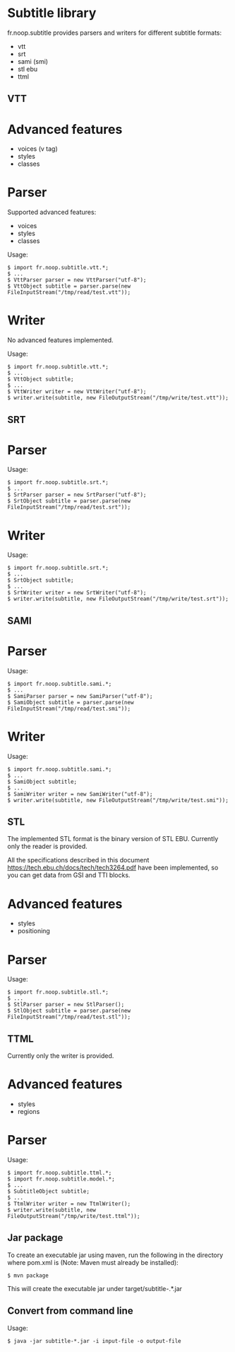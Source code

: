 Subtitle library
================

fr.noop.subtitle provides parsers and writers for different subtitle formats:

- vtt
- srt
- sami (smi)
- stl ebu
- ttml


VTT
---

Advanced features
=================

- voices (v tag)
- styles
- classes

Parser
======

Supported advanced features:

- voices
- styles
- classes

Usage:

    $ import fr.noop.subtitle.vtt.*;
    $ ...
    $ VttParser parser = new VttParser("utf-8");
    $ VttObject subtitle = parser.parse(new FileInputStream("/tmp/read/test.vtt"));
    
Writer
======

No advanced features implemented.

Usage:

    $ import fr.noop.subtitle.vtt.*;
    $ ...
    $ VttObject subtitle;
    $ ...
    $ VttWriter writer = new VttWriter("utf-8");
    $ writer.write(subtitle, new FileOutputStream("/tmp/write/test.vtt"));

SRT
---

Parser
======

Usage:

    $ import fr.noop.subtitle.srt.*;
    $ ...
    $ SrtParser parser = new SrtParser("utf-8");
    $ SrtObject subtitle = parser.parse(new FileInputStream("/tmp/read/test.srt"));
    
Writer
======

Usage:

    $ import fr.noop.subtitle.srt.*;
    $ ...
    $ SrtObject subtitle;
    $ ...
    $ SrtWriter writer = new SrtWriter("utf-8");
    $ writer.write(subtitle, new FileOutputStream("/tmp/write/test.srt"));
    
SAMI
----

Parser
======

Usage:

    $ import fr.noop.subtitle.sami.*;
    $ ...
    $ SamiParser parser = new SamiParser("utf-8");
    $ SamiObject subtitle = parser.parse(new FileInputStream("/tmp/read/test.smi"));
    
Writer
======

Usage:

    $ import fr.noop.subtitle.sami.*;
    $ ...
    $ SamiObject subtitle;
    $ ...
    $ SamiWriter writer = new SamiWriter("utf-8");
    $ writer.write(subtitle, new FileOutputStream("/tmp/write/test.smi"));
    
STL
---

The implemented STL format is the binary version of STL EBU.
Currently only the reader is provided.

All the specifications described in this document 
https://tech.ebu.ch/docs/tech/tech3264.pdf 
have been implemented, so you can get data from GSI and TTI blocks.

Advanced features
=================

- styles
- positioning

Parser
======

Usage:

    $ import fr.noop.subtitle.stl.*;
    $ ...
    $ StlParser parser = new StlParser();
    $ StlObject subtitle = parser.parse(new FileInputStream("/tmp/read/test.stl"));
    
TTML
----

Currently only the writer is provided.

Advanced features
=================

- styles
- regions

Parser
======

Usage:

    $ import fr.noop.subtitle.ttml.*;
    $ import fr.noop.subtitle.model.*;
    $ ...
    $ SubtitleObject subtitle;
    $ ...
    $ TtmlWriter writer = new TtmlWriter();
    $ writer.write(subtitle, new FileOutputStream("/tmp/write/test.ttml"));

Jar package
-----------

To create an executable jar using maven, run the following in the directory
where pom.xml is (Note: Maven must already be installed):

    $ mvn package

This will create the executable jar under target/subtitle-.*.jar

Convert from command line
-------------------------

Usage:

    $ java -jar subtitle-*.jar -i input-file -o output-file
